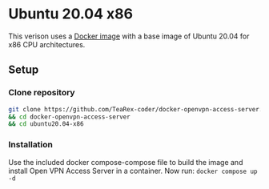 # Ubuntu 20.04 x86

This verison uses a [Docker image](https://github.com/TeaRex-coder/docker-openvpn-access-server/blob/main/ubuntu20.04-x86/Dockerfile) with a base image of Ubuntu 20.04 for x86 CPU architectures.

## Setup

### Clone repository

```bash
git clone https://github.com/TeaRex-coder/docker-openvpn-access-server.git \
&& cd docker-openvpn-access-server
&& cd ubuntu20.04-x86
```

### Installation

Use the included docker compose-compose file to build the image and install Open VPN Access Server in a container. Now run:
`docker compose up -d`
